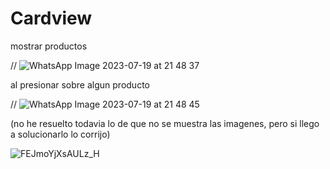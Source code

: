 # Cardview


mostrar productos 



//
![WhatsApp Image 2023-07-19 at 21 48 37](https://github.com/cumaki1234/Cardview/assets/129130678/7a06b6a2-fb3c-47a1-bdc1-2a1868aad1db)

al presionar sobre algun producto 

//
![WhatsApp Image 2023-07-19 at 21 48 45](https://github.com/cumaki1234/Cardview/assets/129130678/3913c3a0-a595-4414-a979-c14b4d91d5c0)


(no he resuelto todavia lo de que no se muestra las imagenes, pero si llego a solucionarlo lo corrijo)

![FEJmoYjXsAULz_H](https://github.com/cumaki1234/Cardview/assets/129130678/029688b1-01f2-41c8-8475-f7ddf198bdac)
